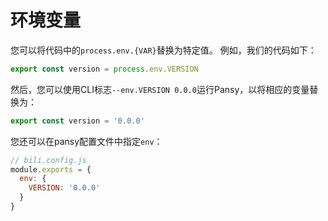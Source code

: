 # 环境变量

您可以将代码中的`process.env.{VAR}`替换为特定值。 例如，我们的代码如下：

```javascript
export const version = process.env.VERSION
```

然后，您可以使用CLI标志`--env.VERSION 0.0.0`运行Pansy，以将相应的变量替换为：

```javascript
export const version = '0.0.0'
```

您还可以在pansy配置文件中指定`env`：

```javascript
// bili.config.js
module.exports = {
  env: {
    VERSION: '0.0.0'
  }
}
```

